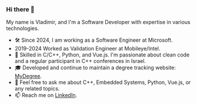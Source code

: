 ### Hi there 👋

My name is Vladimir, and I'm a Software Developer with expertise in various technologies.

- 🛠 Since 2024, I am working as a Software Engineer at Microsoft.
- 2019-2024 Worked as Validation Engineer at Mobileye/Intel.
- 🌟 Skilled in C/C++, Python, and Vue.js. I'm passionate about clean code and a regular participant in C++ conferences in Israel.
- 🎓 Developed and continue to maintain a degree tracking website: [MyDegree](https://www.mydegree.co.il/).
- 💬 Feel free to ask me about C++, Embedded Systems, Python, Vue.js, or any related topics.
- 📫 Reach me on [LinkedIn](https://www.linkedin.com/in/vladimir-mitnitsky/).
